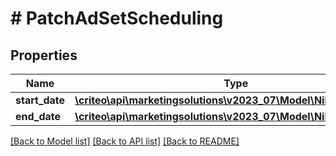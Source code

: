 # # PatchAdSetScheduling

## Properties

Name | Type | Description | Notes
------------ | ------------- | ------------- | -------------
**start_date** | [**\criteo\api\marketingsolutions\v2023_07\Model\NillableDateTime**](NillableDateTime.md) |  | [optional]
**end_date** | [**\criteo\api\marketingsolutions\v2023_07\Model\NillableDateTime**](NillableDateTime.md) |  | [optional]

[[Back to Model list]](../../README.md#models) [[Back to API list]](../../README.md#endpoints) [[Back to README]](../../README.md)
